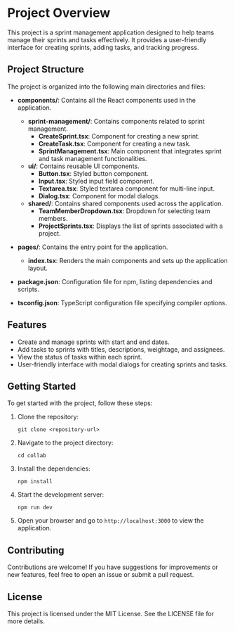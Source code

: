 # Project Overview

This project is a sprint management application designed to help teams manage their sprints and tasks effectively. It provides a user-friendly interface for creating sprints, adding tasks, and tracking progress.

## Project Structure

The project is organized into the following main directories and files:

- **components/**: Contains all the React components used in the application.
  - **sprint-management/**: Contains components related to sprint management.
    - **CreateSprint.tsx**: Component for creating a new sprint.
    - **CreateTask.tsx**: Component for creating a new task.
    - **SprintManagement.tsx**: Main component that integrates sprint and task management functionalities.
  - **ui/**: Contains reusable UI components.
    - **Button.tsx**: Styled button component.
    - **Input.tsx**: Styled input field component.
    - **Textarea.tsx**: Styled textarea component for multi-line input.
    - **Dialog.tsx**: Component for modal dialogs.
  - **shared/**: Contains shared components used across the application.
    - **TeamMemberDropdown.tsx**: Dropdown for selecting team members.
    - **ProjectSprints.tsx**: Displays the list of sprints associated with a project.

- **pages/**: Contains the entry point for the application.
  - **index.tsx**: Renders the main components and sets up the application layout.

- **package.json**: Configuration file for npm, listing dependencies and scripts.

- **tsconfig.json**: TypeScript configuration file specifying compiler options.

## Features

- Create and manage sprints with start and end dates.
- Add tasks to sprints with titles, descriptions, weightage, and assignees.
- View the status of tasks within each sprint.
- User-friendly interface with modal dialogs for creating sprints and tasks.

## Getting Started

To get started with the project, follow these steps:

1. Clone the repository:
   ```
   git clone <repository-url>
   ```

2. Navigate to the project directory:
   ```
   cd collab
   ```

3. Install the dependencies:
   ```
   npm install
   ```

4. Start the development server:
   ```
   npm run dev
   ```

5. Open your browser and go to `http://localhost:3000` to view the application.

## Contributing

Contributions are welcome! If you have suggestions for improvements or new features, feel free to open an issue or submit a pull request.

## License

This project is licensed under the MIT License. See the LICENSE file for more details.